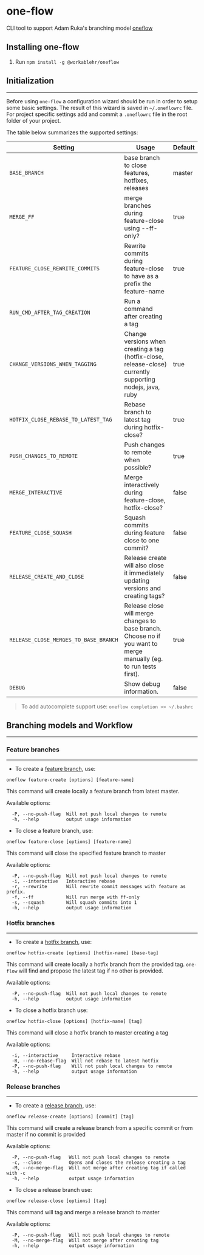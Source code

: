 # one-flow

CLI tool to support Adam Ruka's branching model [oneflow](http://endoflineblog.com/oneflow-a-git-branching-model-and-workflow)

## Installing one-flow

1.  Run `npm install -g @workablehr/oneflow`

## Initialization

---

Before using `one-flow` a configuration wizard should be run in order to setup some basic settings. The result of this wizard is saved in `~/.oneflowrc` file. For project specific settings add and commit a `.oneflowrc` file in the root folder of your project.

The table below summarizes the supported settings:

| Setting                               | Usage                                                                                                              | Default |
| ------------------------------------- | ------------------------------------------------------------------------------------------------------------------ | ------- |
| `BASE_BRANCH`                         | base branch to close features, hotfixes, releases                                                                  | master  |
| `MERGE_FF`                            | merge branches during feature-close using --ff-only?                                                               | true    |
| `FEATURE_CLOSE_REWRITE_COMMITS`       | Rewrite commits during feature-close to have as a prefix the feature-name                                          | true    |
| `RUN_CMD_AFTER_TAG_CREATION`          | Run a command after creating a tag                                                                                 |         |
| `CHANGE_VERSIONS_WHEN_TAGGING`        | Change versions when creating a tag (hotfix-close, release-close) currently supporting nodejs, java, ruby          | true    |
| `HOTFIX_CLOSE_REBASE_TO_LATEST_TAG`   | Rebase branch to latest tag during hotfix-close?                                                                   | true    |
| `PUSH_CHANGES_TO_REMOTE`              | Push changes to remote when possible?                                                                              | true    |
| `MERGE_INTERACTIVE`                   | Merge interactively during feature-close, hotfix-close?                                                            | false   |
| `FEATURE_CLOSE_SQUASH`                | Squash commits during feature close to one commit?                                                                 | false   |
| `RELEASE_CREATE_AND_CLOSE`            | Release create will also close it immediately updating versions and creating tags?                                 | false   |
| `RELEASE_CLOSE_MERGES_TO_BASE_BRANCH` | Release close will merge changes to base branch. Choose no if you want to merge manually (eg. to run tests first). | true    |
| `DEBUG`                               | Show debug information.                                                                                            | false   |

> To add autocomplete support use:
> `oneflow completion >> ~/.bashrc`

## Branching models and Workflow

---

### Feature branches

---

- To create a [feature branch](http://endoflineblog.com/oneflow-a-git-branching-model-and-workflow#feature-branches), use:

```
oneflow feature-create [options] [feature-name]
```

This command will create locally a feature branch from latest master.

Available options:

```
  -P, --no-push-flag  Will not push local changes to remote
  -h, --help          output usage information
```

- To close a feature branch, use:

```
oneflow feature-close [options] [feature-name]
```

This command will close the specified feature branch to master

Available options:

```
  -P, --no-push-flag  Will not push local changes to remote
  -i, --interactive   Interactive rebase
  -r, --rewrite       Will rewrite commit messages with feature as prefix.
  -f, --ff            Will run merge with ff-only
  -s, --squash        Will squash commits into 1
  -h, --help          output usage information
```

### Hotfix branches

---

- To create a [hotfix branch](http://endoflineblog.com/oneflow-a-git-branching-model-and-workflow#hotfix-branches), use:

```
oneflow hotfix-create [options] [hotfix-name] [base-tag]
```

This command will create locally a hotfix branch from the provided tag. `one-flow` will find and propose the latest tag if no other is provided.

Available options:

```
  -P, --no-push-flag  Will not push local changes to remote
  -h, --help          output usage information
```

- To close a hotfix branch use:

```
oneflow hotfix-close [options] [hotfix-name] [tag]
```

This command will close a hotfix branch to master creating a tag

Available options:

```
  -i, --interactive     Interactive rebase
  -R, --no-rebase-flag  Will not rebase to latest hotfix
  -P, --no-push-flag    Will not push local changes to remote
  -h, --help            output usage information
```

### Release branches

---

- To create a [release branch](http://endoflineblog.com/oneflow-a-git-branching-model-and-workflow#release-branches), use:

```
oneflow release-create [options] [commit] [tag]
```

This command will create a release branch from a specific commit or from master if no commit is provided

Available options:

```
  -P, --no-push-flag   Will not push local changes to remote
  -c, --close          Opens and closes the release creating a tag
  -M, --no-merge-flag  Will not merge after creating tag if called with -c
  -h, --help           output usage information
```

- To close a release branch use:

```
oneflow release-close [options] [tag]
```

This command will tag and merge a release branch to master

Available options:

```
  -P, --no-push-flag   Will not push local changes to remote
  -M, --no-merge-flag  Will not merge after creating tag
  -h, --help           output usage information
```
